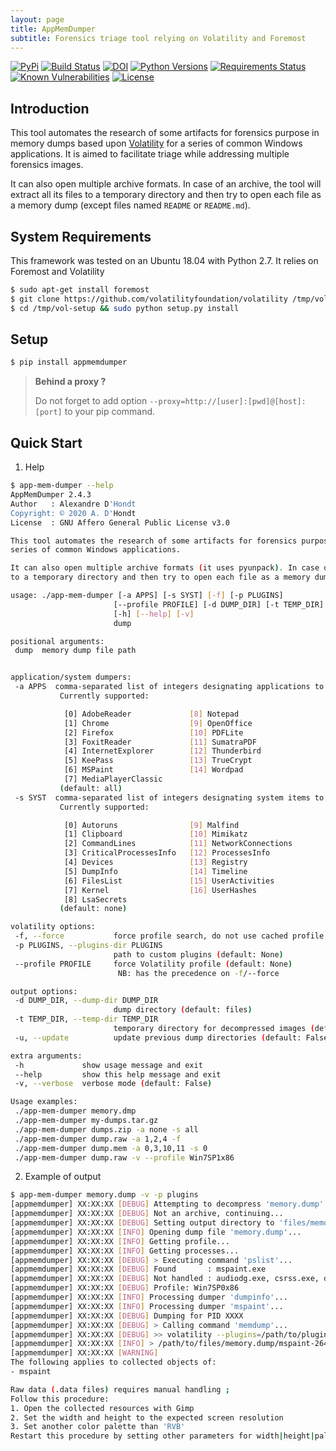 ```yaml
---
layout: page
title: AppMemDumper
subtitle: Forensics triage tool relying on Volatility and Foremost
---
```


[![PyPi](https://img.shields.io/pypi/v/appmemdumper.svg)](https://pypi.python.org/pypi/appmemdumper/)
[![Build Status](https://travis-ci.org/dhondta/AppmemDumper.svg?branch=master)](https://travis-ci.org/dhondta/AppmemDumper)
[![DOI](https://zenodo.org/badge/DOI/10.5281/zenodo.804958.svg)](https://doi.org/10.5281/zenodo.804958)
[![Python Versions](https://img.shields.io/pypi/pyversions/appmemdumper.svg)](https://pypi.python.org/pypi/appmemdumper/)
[![Requirements Status](https://requires.io/github/dhondta/AppmemDumper/requirements.svg?branch=master)](https://requires.io/github/dhondta/AppmemDumper/requirements/?branch=master)
[![Known Vulnerabilities](https://snyk.io/test/github/dhondta/AppmemDumper/badge.svg?targetFile=requirements.txt)](https://snyk.io/test/github/dhondta/AppmemDumper?targetFile=requirements.txt)
[![License](https://img.shields.io/pypi/l/appmemdumper.svg)](https://pypi.python.org/pypi/appmemdumper/)


## Introduction

This tool automates the research of some artifacts for forensics purpose in memory dumps based upon [Volatility](https://github.com/volatilityfoundation/volatility/) for a series of common Windows applications. It is aimed to facilitate triage while addressing multiple forensics images.

It can also open multiple archive formats. In case of an archive, the tool will extract all its files to a temporary directory and then try to open each file as a memory dump (except files named `README` or `README.md`).


## System Requirements

This framework was tested on an Ubuntu 18.04 with Python 2.7. It relies on Foremost and Volatility

```sh
$ sudo apt-get install foremost
$ git clone https://github.com/volatilityfoundation/volatility /tmp/vol-setup
$ cd /tmp/vol-setup && sudo python setup.py install
```

## Setup

```sh
$ pip install appmemdumper
```

> **Behind a proxy ?**
> 
> Do not forget to add option `--proxy=http://[user]:[pwd]@[host]:[port]` to your pip command.


## Quick Start

1. Help

 ```sh
$ app-mem-dumper --help
AppMemDumper 2.4.3
Author   : Alexandre D'Hondt
Copyright: © 2020 A. D'Hondt
License  : GNU Affero General Public License v3.0

This tool automates the research of some artifacts for forensics purpose in memory dumps based upon Volatility for a
 series of common Windows applications.

It can also open multiple archive formats (it uses pyunpack). In case of an archive, the tool will extract all its files
 to a temporary directory and then try to open each file as a memory dump.

usage: ./app-mem-dumper [-a APPS] [-s SYST] [-f] [-p PLUGINS]
                        [--profile PROFILE] [-d DUMP_DIR] [-t TEMP_DIR] [-u]
                        [-h] [--help] [-v]
                        dump

positional arguments:
  dump  memory dump file path


application/system dumpers:
  -a APPS  comma-separated list of integers designating applications to be parsed
            Currently supported: 

             [0] AdobeReader             [8] Notepad
             [1] Chrome                  [9] OpenOffice
             [2] Firefox                 [10] PDFLite
             [3] FoxitReader             [11] SumatraPDF
             [4] InternetExplorer        [12] Thunderbird
             [5] KeePass                 [13] TrueCrypt
             [6] MSPaint                 [14] Wordpad
             [7] MediaPlayerClassic    
            (default: all)
  -s SYST  comma-separated list of integers designating system items to be parsed
            Currently supported: 

             [0] Autoruns                [9] Malfind
             [1] Clipboard               [10] Mimikatz
             [2] CommandLines            [11] NetworkConnections
             [3] CriticalProcessesInfo   [12] ProcessesInfo
             [4] Devices                 [13] Registry
             [5] DumpInfo                [14] Timeline
             [6] FilesList               [15] UserActivities
             [7] Kernel                  [16] UserHashes
             [8] LsaSecrets            
            (default: none)

volatility options:
  -f, --force           force profile search, do not use cached profile (default: False)
  -p PLUGINS, --plugins-dir PLUGINS
                        path to custom plugins (default: None)
  --profile PROFILE     force Volatility profile (default: None)
                         NB: has the precedence on -f/--force

output options:
  -d DUMP_DIR, --dump-dir DUMP_DIR
                        dump directory (default: files)
  -t TEMP_DIR, --temp-dir TEMP_DIR
                        temporary directory for decompressed images (default: .temp)
  -u, --update          update previous dump directories (default: False)

extra arguments:
  -h             show usage message and exit
  --help         show this help message and exit
  -v, --verbose  verbose mode (default: False)

Usage examples:
  ./app-mem-dumper memory.dmp
  ./app-mem-dumper my-dumps.tar.gz
  ./app-mem-dumper dumps.zip -a none -s all
  ./app-mem-dumper dump.raw -a 1,2,4 -f
  ./app-mem-dumper dump.mem -a 0,3,10,11 -s 0
  ./app-mem-dumper dump.raw -v --profile Win7SP1x86

 ```
 
2. Example of output

 ```sh
$ app-mem-dumper memory.dump -v -p plugins
[appmemdumper] XX:XX:XX [DEBUG] Attempting to decompress 'memory.dump'...
[appmemdumper] XX:XX:XX [DEBUG] Not an archive, continuing...
[appmemdumper] XX:XX:XX [DEBUG] Setting output directory to 'files/memory.dump'...
[appmemdumper] XX:XX:XX [INFO] Opening dump file 'memory.dump'...
[appmemdumper] XX:XX:XX [INFO] Getting profile...
[appmemdumper] XX:XX:XX [INFO] Getting processes...
[appmemdumper] XX:XX:XX [DEBUG] > Executing command 'pslist'...
[appmemdumper] XX:XX:XX [DEBUG] Found       : mspaint.exe
[appmemdumper] XX:XX:XX [DEBUG] Not handled : audiodg.exe, csrss.exe, dllhost.exe, [...]
[appmemdumper] XX:XX:XX [DEBUG] Profile: Win7SP0x86
[appmemdumper] XX:XX:XX [INFO] Processing dumper 'dumpinfo'...
[appmemdumper] XX:XX:XX [INFO] Processing dumper 'mspaint'...
[appmemdumper] XX:XX:XX [DEBUG] Dumping for PID XXXX
[appmemdumper] XX:XX:XX [DEBUG] > Calling command 'memdump'...
[appmemdumper] XX:XX:XX [DEBUG] >> volatility --plugins=/path/to/plugins --file=[...]
[appmemdumper] XX:XX:XX [INFO] > /path/to/files/memory.dump/mspaint-2640-memdump.data
[appmemdumper] XX:XX:XX [WARNING] 
The following applies to collected objects of:
- mspaint

Raw data (.data files) requires manual handling ;
Follow this procedure:
1. Open the collected resources with Gimp
2. Set the width and height to the expected screen resolution
3. Set another color palette than 'RVB'
Restart this procedure by setting other parameters for width|height|palette.

 ```

